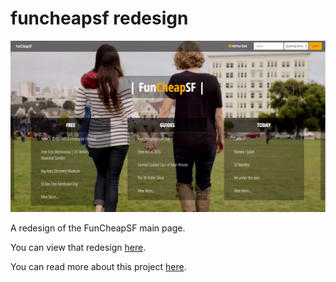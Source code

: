 # funcheapsf redesign

![FunCheapSF](img/redesign.png "FunCheapSF Redesign")

A redesign of the FunCheapSF main page.

You can view that redesign [here](http://funcheapsf.bitballoon.com/).

You can read more about this project [here](https://medium.com/@ErinTheRad/redesign-funcheapsf-47c77953f797).